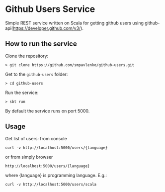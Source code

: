 # Github Users Service
Simple REST service written on Scala for getting github users using github-api(https://developer.github.com/v3/).

## How to run the service
Clone the repository:
```
> git clone https://github.com/smpavlenko/github-users.git
```

Get to the `github-users` folder:
```
> cd github-users
```

Run the service:
```
> sbt run
```

By default the service runs on port 5000.

## Usage

Get list of users:
from console
```
curl -v http://localhost:5000/users/{language}
```
or from simply browser
```
http://localhost:5000/users/{language}
```
where {language} is programming language. E.g.:
```
curl -v http://localhost:5000/users/scala
```
